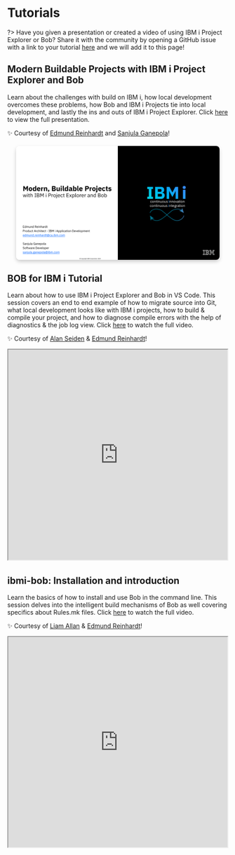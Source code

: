 # Tutorials

?> Have you given a presentation or created a video of using IBM i Project Explorer or Bob? Share it with the community by opening a GitHub issue with a link to your tutorial [here](https://github.com/IBM/vscode-ibmi-projectexplorer/issues) and we will add it to this page!

## Modern Buildable Projects with IBM i Project Explorer and Bob

Learn about the challenges with build on IBM i, how local development overcomes these problems, how Bob and IBM i Projects tie into local development, and lastly the ins and outs of IBM i Project Explorer. Click [here](https://github.com/SanjulaGanepola/ibmi-talks/blob/main/Modern%20Buildable%20Projects%20with%20IBM%20i%20Project%20Explorer%20and%20Bob/Modern-Buildable-Projects-with-IBM-i-Project-Explorer-and-Bob.pdf) to view the full presentation.

✨ Courtesy of [Edmund Reinhardt](https://www.linkedin.com/in/edmundreinhardt/) and [Sanjula Ganepola](https://www.linkedin.com/in/sanjulaganepola/)!

<div style="text-align: center; margin: 20px;">
    <a href="https://github.com/SanjulaGanepola/ibmi-talks/blob/main/Modern%20Buildable%20Projects%20with%20IBM%20i%20Project%20Explorer%20and%20Bob/Modern-Buildable-Projects-with-IBM-i-Project-Explorer-and-Bob.pdf" target="_blank">
        <img src="https://github.com/IBM/vscode-ibmi-projectexplorer/blob/main/docs/assets/Tutorials_01.png?raw=true" alt="Modern Buildable Projects with IBM i Project Explorer and Bob" style="box-shadow: 0 4px 8px rgba(0, 0, 0, 0.2); border-radius: 8px; max-width: 100%; display: block; margin-bottom: 20px;">
    </a>
</div>


## BOB for IBM i Tutorial

Learn about how to use IBM i Project Explorer and Bob in VS Code. This session covers an end to end example of how to migrate source into Git, what local development looks like with IBM i projects, how to build & compile your project, and how to diagnose compile errors with the help of diagnostics & the job log view. Click [here](https://www.youtube.com/embed/6Xks0NmCUMM) to watch the full video.

✨ Courtesy of [Alan Seiden](https://www.linkedin.com/in/alanseiden/) & [Edmund Reinhardt](https://www.linkedin.com/in/edmundreinhardt/)!

<iframe height="480" width="500" 
    src="https://www.youtube.com/embed/6Xks0NmCUMM"> 
</iframe>

## ibmi-bob: Installation and introduction

Learn the basics of how to install and use Bob in the command line. This session delves into the intelligent build mechanisms of Bob as well covering specifics about Rules.mk files. Click [here](https://www.youtube.com/embed/OojAydEUWIU) to watch the full video.

✨ Courtesy of [Liam Allan](https://www.linkedin.com/in/worksofbarry/) & [Edmund Reinhardt](https://www.linkedin.com/in/edmundreinhardt/)!

<iframe height="480" width="500" 
    src="https://www.youtube.com/embed/OojAydEUWIU"> 
</iframe>